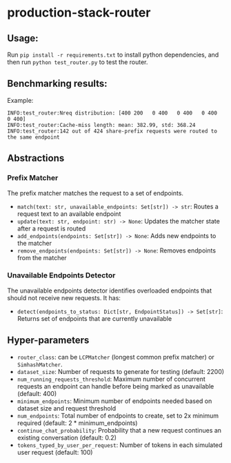 # production-stack-router


## Usage:

Run
```pip install -r requirements.txt```
to install python dependencies, and then run
```python test_router.py```
to test the router.



## Benchmarking results:

Example:
```
INFO:test_router:Nreq distribution: [400 200   0 400   0 400   0 400   0 400]
INFO:test_router:Cache-miss length: mean: 382.99, std: 368.24
INFO:test_router:142 out of 424 share-prefix requests were routed to the same endpoint
```

## Abstractions

### Prefix Matcher

The prefix matcher matches the request to a set of endpoints.

- `match(text: str, unavailable_endpoints: Set[str]) -> str`: Routes a request text to an available endpoint
- `update(text: str, endpoint: str) -> None`: Updates the matcher state after a request is routed
- `add_endpoints(endpoints: Set[str]) -> None`: Adds new endpoints to the matcher
- `remove_endpoints(endpoints: Set[str]) -> None`: Removes endpoints from the matcher

### Unavailable Endpoints Detector 

The unavailable endpoints detector identifies overloaded endpoints that should not receive new requests. It has:

- `detect(endpoints_to_status: Dict[str, EndpointStatus]) -> Set[str]`: Returns set of endpoints that are currently unavailable



## Hyper-parameters


- `router_class`: can be `LCPMatcher` (longest common prefix matcher) or `SimhashMatcher`.
- `dataset_size`: Number of requests to generate for testing (default: 2200)
- `num_running_requests_threshold`: Maximum number of concurrent requests an endpoint can handle before being marked as unavailable (default: 400)  
- `minimum_endpoints`: Minimum number of endpoints needed based on dataset size and request threshold
- `num_endpoints`: Total number of endpoints to create, set to 2x minimum required (default: 2 * minimum_endpoints)
- `continue_chat_probability`: Probability that a new request continues an existing conversation (default: 0.2)
- `tokens_typed_by_user_per_request`: Number of tokens in each simulated user request (default: 100)

